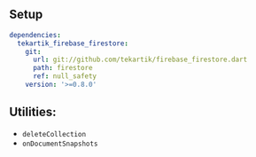 ## Setup

```yaml
dependencies:
  tekartik_firebase_firestore:
    git:
      url: git://github.com/tekartik/firebase_firestore.dart
      path: firestore
      ref: null_safety
    version: '>=0.8.0'
```

## Utilities:

* `deleteCollection`
* `onDocumentSnapshots`